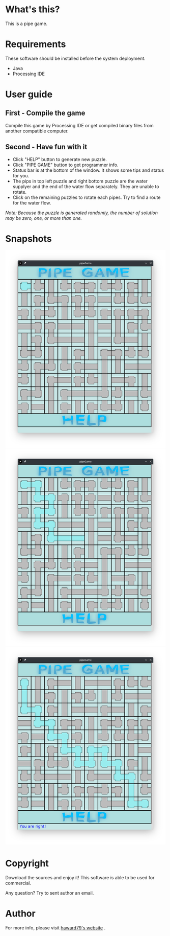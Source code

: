 # What's this?
This is a pipe game.

# Requirements
These software should be installed before the system deployment.
* Java
* Processing IDE

# User guide
## First - Compile the game
Compile this game by Processing IDE or get compiled binary files from another compatible computer.

## Second - Have fun with it
* Click "HELP" button to generate new puzzle.
* Click "PIPE GAME" button to get programmer info.
* Status bar is at the bottom of the window. It shows some tips and status for you.
* The pips in top left puzzle and right bottom puzzle are the water supplyer and the end of the water flow separately. They are unable to rotate.
* Click on the remaining puzzles to rotate each pipes. Try to find a route for the water flow.

*Note: Because the puzzle is generated randomly, the number of solution may be zero, one, or more than one.*

# Snapshots

![Snapshot 1](Snapshots/1.png)
![Snapshot 2](Snapshots/2.png)
![Snapshot 3](Snapshots/3.png)

# Copyright
Download the sources and enjoy it! This software is able to be used for commercial.

Any question? Try to sent author an email.

# Author
For more info, please visit [haward79's website](https://www.haward79.tw/) .


